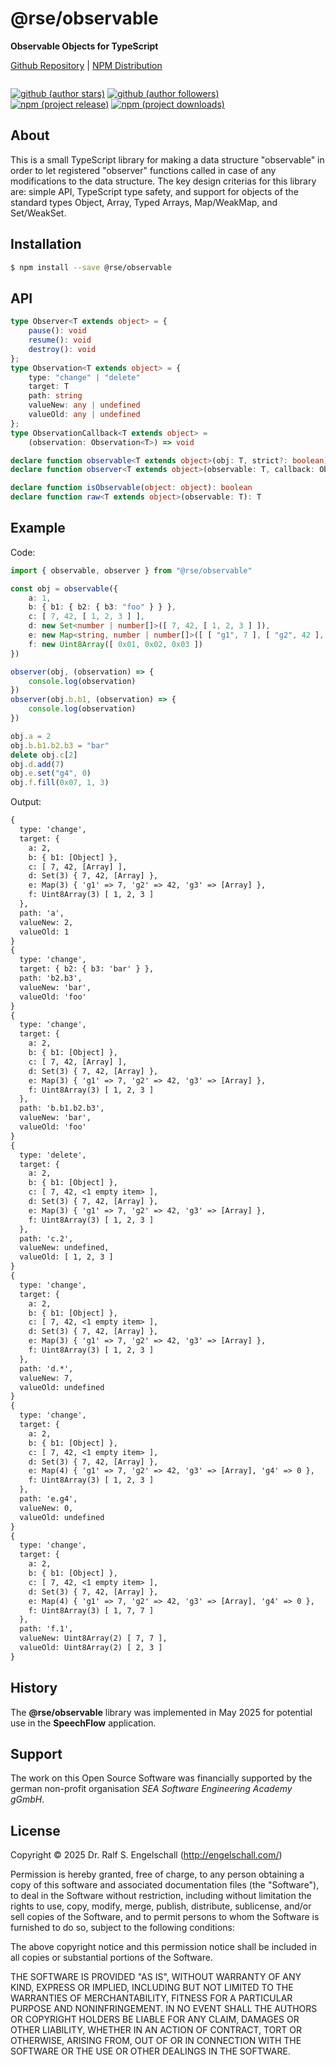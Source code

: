 
@rse/observable
===============

**Observable Objects for TypeScript**

<p/>
<a href="https://github.com/rse/observable">Github Repository</a> |
<a href="https://npmjs.com/@rse/observable">NPM Distribution</a>

<p/>
<img src="https://nodei.co/npm/@rse/observable.png?downloads=true&stars=true" alt=""/>

[![github (author stars)](https://img.shields.io/github/stars/rse?logo=github&label=author%20stars&color=%233377aa)](https://github.com/rse)
[![github (author followers)](https://img.shields.io/github/followers/rse?label=author%20followers&logo=github&color=%234477aa)](https://github.com/rse)
<br/>
[![npm (project release)](https://img.shields.io/npm/v/@rse/observable?logo=npm&label=npm%20release&color=%23cc3333)](https://npmjs.com/@rse/observable)
[![npm (project downloads)](https://img.shields.io/npm/dm/@rse/observable?logo=npm&label=npm%20downloads&color=%23cc3333)](https://npmjs.com/@rse/observable)

About
-----

This is a small TypeScript library for making a data structure
"observable" in order to let registered "observer" functions called
in case of any modifications to the data structure. The key design
criterias for this library are: simple API, TypeScript type safety, and
support for objects of the standard types Object, Array, Typed Arrays,
Map/WeakMap, and Set/WeakSet.

Installation
------------

```sh
$ npm install --save @rse/observable
```

API
---

```ts
type Observer<T extends object> = {
    pause(): void
    resume(): void
    destroy(): void
};
type Observation<T extends object> = {
    type: "change" | "delete"
    target: T
    path: string
    valueNew: any | undefined
    valueOld: any | undefined
};
type ObservationCallback<T extends object> =
    (observation: Observation<T>) => void

declare function observable<T extends object>(obj: T, strict?: boolean): T
declare function observer<T extends object>(observable: T, callback: ObservationCallback<T>): Observer<T>

declare function isObservable(object: object): boolean
declare function raw<T extends object>(observable: T): T
```

Example
-------

Code:

```ts
import { observable, observer } from "@rse/observable"

const obj = observable({
    a: 1,
    b: { b1: { b2: { b3: "foo" } } },
    c: [ 7, 42, [ 1, 2, 3 ] ],
    d: new Set<number | number[]>([ 7, 42, [ 1, 2, 3 ] ]),
    e: new Map<string, number | number[]>([ [ "g1", 7 ], [ "g2", 42 ], [ "g3", [ 1, 2, 3 ]] ]),
    f: new Uint8Array([ 0x01, 0x02, 0x03 ])
})

observer(obj, (observation) => {
    console.log(observation)
})
observer(obj.b.b1, (observation) => {
    console.log(observation)
})

obj.a = 2
obj.b.b1.b2.b3 = "bar"
delete obj.c[2]
obj.d.add(7)
obj.e.set("g4", 0)
obj.f.fill(0x07, 1, 3)
```

Output:

```txt
{
  type: 'change',
  target: {
    a: 2,
    b: { b1: [Object] },
    c: [ 7, 42, [Array] ],
    d: Set(3) { 7, 42, [Array] },
    e: Map(3) { 'g1' => 7, 'g2' => 42, 'g3' => [Array] },
    f: Uint8Array(3) [ 1, 2, 3 ]
  },
  path: 'a',
  valueNew: 2,
  valueOld: 1
}
{
  type: 'change',
  target: { b2: { b3: 'bar' } },
  path: 'b2.b3',
  valueNew: 'bar',
  valueOld: 'foo'
}
{
  type: 'change',
  target: {
    a: 2,
    b: { b1: [Object] },
    c: [ 7, 42, [Array] ],
    d: Set(3) { 7, 42, [Array] },
    e: Map(3) { 'g1' => 7, 'g2' => 42, 'g3' => [Array] },
    f: Uint8Array(3) [ 1, 2, 3 ]
  },
  path: 'b.b1.b2.b3',
  valueNew: 'bar',
  valueOld: 'foo'
}
{
  type: 'delete',
  target: {
    a: 2,
    b: { b1: [Object] },
    c: [ 7, 42, <1 empty item> ],
    d: Set(3) { 7, 42, [Array] },
    e: Map(3) { 'g1' => 7, 'g2' => 42, 'g3' => [Array] },
    f: Uint8Array(3) [ 1, 2, 3 ]
  },
  path: 'c.2',
  valueNew: undefined,
  valueOld: [ 1, 2, 3 ]
}
{
  type: 'change',
  target: {
    a: 2,
    b: { b1: [Object] },
    c: [ 7, 42, <1 empty item> ],
    d: Set(3) { 7, 42, [Array] },
    e: Map(3) { 'g1' => 7, 'g2' => 42, 'g3' => [Array] },
    f: Uint8Array(3) [ 1, 2, 3 ]
  },
  path: 'd.*',
  valueNew: 7,
  valueOld: undefined
}
{
  type: 'change',
  target: {
    a: 2,
    b: { b1: [Object] },
    c: [ 7, 42, <1 empty item> ],
    d: Set(3) { 7, 42, [Array] },
    e: Map(4) { 'g1' => 7, 'g2' => 42, 'g3' => [Array], 'g4' => 0 },
    f: Uint8Array(3) [ 1, 2, 3 ]
  },
  path: 'e.g4',
  valueNew: 0,
  valueOld: undefined
}
{
  type: 'change',
  target: {
    a: 2,
    b: { b1: [Object] },
    c: [ 7, 42, <1 empty item> ],
    d: Set(3) { 7, 42, [Array] },
    e: Map(4) { 'g1' => 7, 'g2' => 42, 'g3' => [Array], 'g4' => 0 },
    f: Uint8Array(3) [ 1, 7, 7 ]
  },
  path: 'f.1',
  valueNew: Uint8Array(2) [ 7, 7 ],
  valueOld: Uint8Array(2) [ 2, 3 ]
}
```

History
-------

The **@rse/observable** library was implemented in May 2025 for
potential use in the **SpeechFlow** application.

Support
-------

The work on this Open Source Software was financially supported by the
german non-profit organisation *SEA Software Engineering Academy gGmbH*.

License
-------

Copyright &copy; 2025 Dr. Ralf S. Engelschall (http://engelschall.com/)

Permission is hereby granted, free of charge, to any person obtaining
a copy of this software and associated documentation files (the
"Software"), to deal in the Software without restriction, including
without limitation the rights to use, copy, modify, merge, publish,
distribute, sublicense, and/or sell copies of the Software, and to
permit persons to whom the Software is furnished to do so, subject to
the following conditions:

The above copyright notice and this permission notice shall be included
in all copies or substantial portions of the Software.

THE SOFTWARE IS PROVIDED "AS IS", WITHOUT WARRANTY OF ANY KIND,
EXPRESS OR IMPLIED, INCLUDING BUT NOT LIMITED TO THE WARRANTIES OF
MERCHANTABILITY, FITNESS FOR A PARTICULAR PURPOSE AND NONINFRINGEMENT.
IN NO EVENT SHALL THE AUTHORS OR COPYRIGHT HOLDERS BE LIABLE FOR ANY
CLAIM, DAMAGES OR OTHER LIABILITY, WHETHER IN AN ACTION OF CONTRACT,
TORT OR OTHERWISE, ARISING FROM, OUT OF OR IN CONNECTION WITH THE
SOFTWARE OR THE USE OR OTHER DEALINGS IN THE SOFTWARE.

